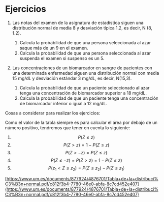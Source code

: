 # Ejercicios

1. Las notas del examen de la asignatura de estadística siguen una distribución normal de media 8 y desviación típica 1.2, es decir, N (8, 1.2).&#x20;
   1. Calcula la probabilidad de que una persona seleccionada al azar saque más de un 9 en el examen.
   2. Calcula la probabilidad de que una persona seleccionada al azar suspenda el examen si suspenso es un 5.



2. Las concentraciones de un biomarcador en sangre de pacientes con una determinada enfermedad siguen una distribución normal con media 15 mg/dL y desviación estándar 3 mg/dL, es decir, N(15,3).
   1. Calcula la probabilidad de que un paciente seleccionado al azar tenga una concentración de biomarcador superior a 18 mg/dL.
   2. Calcula la probabilidad de que un paciente tenga una concentración de biomarcador inferior o igual a 12 mg/dL.

Cosas a considerar para realizar los ejercicios:

Como el valor de la tabla siempre es para calcular el área por debajo de un número positivo, tendremos que tener en cuenta lo siguiente:

1. $$P(Z \leq z)$$
2. $$P(Z>z)=1-P(Z \leq z)$$
3. $$P(Z> -z)=P(Z \leq z)$$
4. $$P(Z \leq -z)=P(Z>z)=1-P(Z \leq z)$$
5. $$P(z_1<Z \leq z_2)=P(Z \leq z_2)-P(Z \leq z_1)$$

[https://www.um.es/documents/877924/4876701/Tabla+de+la+distribuci%C3%B3n+normal.pdf/c812f3b4-7780-46e0-abfa-8c7cd452e407](https://www.um.es/documents/877924/4876701/Tabla+de+la+distribuci%C3%B3n+normal.pdf/c812f3b4-7780-46e0-abfa-8c7cd452e407)
